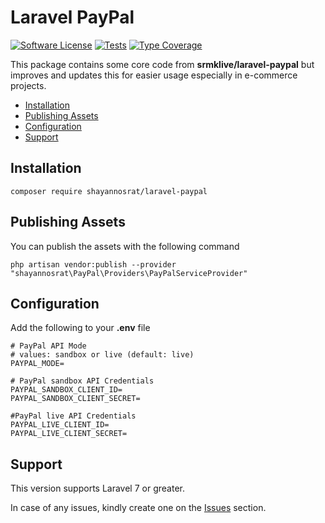 # Laravel PayPal
[![Software License](https://img.shields.io/badge/license-MIT-brightgreen.svg?style=flat-square)](LICENSE.md)
[![Tests](https://github.com/shayannosrat/laravel-paypal/actions/workflows/php.yml/badge.svg)](https://github.com/shayannosrat/laravel-paypal/actions/workflows/php.yml)
[![Type Coverage](https://shepherd.dev/github/shayannosrat/laravel-paypal/coverage.svg)](https://shepherd.dev/github/shayannosrat/laravel-paypal)

This package contains some core code from **srmklive/laravel-paypal** but improves and updates this for easier usage especially in e-commerce projects.
- [Installation](#installation)
- [Publishing Assets](#publishing-assets)
- [Configuration](#configuration)
- [Support](#support)
  
<a name="installation"></a>
## Installation
```shell
composer require shayannosrat/laravel-paypal
```

<a name="publishing-assets"></a>
## Publishing Assets
You can publish the assets with the following command

```shell
php artisan vendor:publish --provider "shayannosrat\PayPal\Providers\PayPalServiceProvider"
```

<a name="configuration"></a>
## Configuration
Add the following to your **.env** file

```dotenv
# PayPal API Mode
# values: sandbox or live (default: live)
PAYPAL_MODE=

# PayPal sandbox API Credentials
PAYPAL_SANDBOX_CLIENT_ID=
PAYPAL_SANDBOX_CLIENT_SECRET=

#PayPal live API Credentials
PAYPAL_LIVE_CLIENT_ID=
PAYPAL_LIVE_CLIENT_SECRET= 
```

<a name="support"></a>
## Support

This version supports Laravel 7 or greater.

In case of any issues, kindly create one on the [Issues](https://github.com/shayannosrat/laravel-paypal/issues) section.

 
